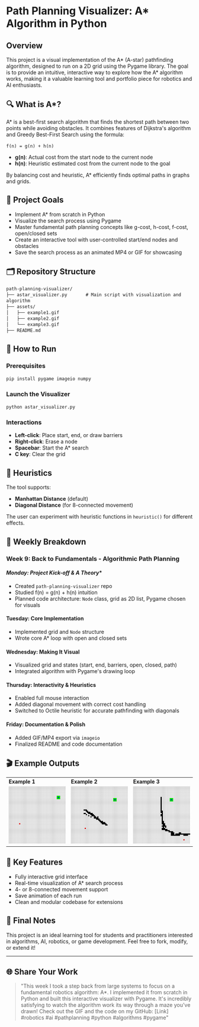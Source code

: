 # Path Planning Visualizer: A\* Algorithm in Python

## Overview

This project is a visual implementation of the A\* (A-star) pathfinding algorithm, designed to run on a 2D grid using the Pygame library. The goal is to provide an intuitive, interactive way to explore how the A\* algorithm works, making it a valuable learning tool and portfolio piece for robotics and AI enthusiasts.

## 🔍 What is A\*?

A\* is a best-first search algorithm that finds the shortest path between two points while avoiding obstacles. It combines features of Dijkstra's algorithm and Greedy Best-First Search using the formula:

```
f(n) = g(n) + h(n)
```

* **g(n)**: Actual cost from the start node to the current node
* **h(n)**: Heuristic estimated cost from the current node to the goal

By balancing cost and heuristic, A\* efficiently finds optimal paths in graphs and grids.

## 🎯 Project Goals

* Implement A\* from scratch in Python
* Visualize the search process using Pygame
* Master fundamental path planning concepts like g-cost, h-cost, f-cost, open/closed sets
* Create an interactive tool with user-controlled start/end nodes and obstacles
* Save the search process as an animated MP4 or GIF for showcasing

## 🗂 Repository Structure

```
path-planning-visualizer/
├── astar_visualizer.py       # Main script with visualization and algorithm
├── assets/
│   ├── example1.gif
│   ├── example2.gif
│   └── example3.gif
├── README.md
```

## 🚀 How to Run

### Prerequisites

```bash
pip install pygame imageio numpy
```

### Launch the Visualizer

```bash
python astar_visualizer.py
```

### Interactions

* **Left-click**: Place start, end, or draw barriers
* **Right-click**: Erase a node
* **Spacebar**: Start the A\* search
* **C key**: Clear the grid

## 🧠 Heuristics

The tool supports:

* **Manhattan Distance** (default)
* **Diagonal Distance** (for 8-connected movement)

The user can experiment with heuristic functions in `heuristic()` for different effects.

## 📅 Weekly Breakdown

### Week 9: Back to Fundamentals - Algorithmic Path Planning

#### **Monday: Project Kick-off & A* Theory*\*

* Created `path-planning-visualizer` repo
* Studied f(n) = g(n) + h(n) intuition
* Planned code architecture: `Node` class, grid as 2D list, Pygame chosen for visuals

#### **Tuesday: Core Implementation**

* Implemented grid and `Node` structure
* Wrote core A\* loop with open and closed sets

#### **Wednesday: Making It Visual**

* Visualized grid and states (start, end, barriers, open, closed, path)
* Integrated algorithm with Pygame's drawing loop

#### **Thursday: Interactivity & Heuristics**

* Enabled full mouse interaction
* Added diagonal movement with correct cost handling
* Switched to Octile heuristic for accurate pathfinding with diagonals

#### **Friday: Documentation & Polish**

* Added GIF/MP4 export via `imageio`
* Finalized README and code documentation

## 🎬 Example Outputs

<table>
  <tr>
    <td><strong>Example 1</strong></td>
    <td><strong>Example 2</strong></td>
    <td><strong>Example 3</strong></td>
  </tr>
  <tr>
    <td><img src="output/astar_path_20250707_140714.gif" width="250"/></td>
    <td><img src="output/astar_path_20250707_140518.gif" width="250"/></td>
    <td><img src="output/astar_path_20250707_140608.gif" width="250"/></td>
  </tr>
</table>

## 📌 Key Features

* Fully interactive grid interface
* Real-time visualization of A\* search process
* 4- or 8-connected movement support
* Save animation of each run
* Clean and modular codebase for extensions

## 🧹 Final Notes

This project is an ideal learning tool for students and practitioners interested in algorithms, AI, robotics, or game development. Feel free to fork, modify, or extend it!

---

## 🌐 Share Your Work

> "This week I took a step back from large systems to focus on a fundamental robotics algorithm: A\*. I implemented it from scratch in Python and built this interactive visualizer with Pygame. It's incredibly satisfying to watch the algorithm work its way through a maze you've drawn! Check out the GIF and the code on my GitHub: \[Link] #robotics #ai #pathplanning #python #algorithms #pygame"
